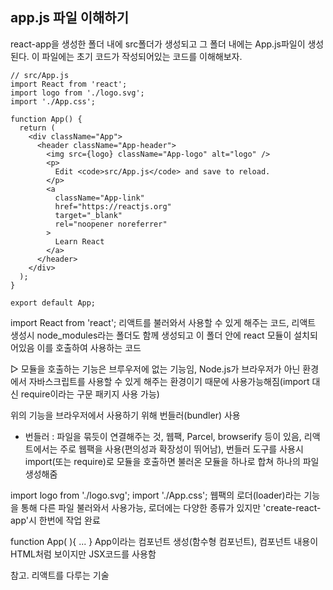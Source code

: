 ## app.js 파일 이해하기

react-app을 생성한 폴더 내에 src폴더가 생성되고 그 폴더 내에는 App.js파일이 생성된다. 이 파일에는 초기 코드가 작성되어있는 코드를 이해해보자.

```
// src/App.js
import React from 'react';
import logo from './logo.svg';
import './App.css';

function App() {
  return (
    <div className="App">
      <header className="App-header">
        <img src={logo} className="App-logo" alt="logo" />
        <p>
          Edit <code>src/App.js</code> and save to reload.
        </p>
        <a
          className="App-link"
          href="https://reactjs.org"
          target="_blank"
          rel="noopener noreferrer"
        >
          Learn React
        </a>
      </header>
    </div>
  );
}

export default App;
```

import React from 'react';  리액트를 불러와서 사용할 수 있게 해주는 코드, 리액트 생성시 node_modules라는 폴더도 함께 생성되고 이 폴더 안에 react 모듈이 설치되어있음 이를 호출하여 사용하는 코드

▷ 모듈을 호출하는 기능은 브루우저에 없는 기능임, Node.js가 브라우저가 아닌 환경에서 자바스크립트를 사용할 수 있게 해주는 환경이기 때문에 사용가능해짐(import 대신 require이라는 구문 패키지 사용 가능)

위의 기능을 브라우저에서 사용하기 위해 번들러(bundler) 사용

  - 번들러 : 파일을 묶듯이 연결해주는 것, 웹팩, Parcel, browserify 등이 있음, 리액트에서는 주로 웹팩을 사용(편의성과 확장성이 뛰어남), 번들러 도구를 사용시 import(또는 require)로 모듈을 호출하면 불러온 모듈을 하나로 합쳐 하나의 파일 생성해줌



import logo from './logo.svg';
import './App.css'; 웹팩의 로더(loader)라는 기능을 통해 다른 파일 불러와서 사용가능, 로더에는 다양한 종류가 있지만 'create-react-app'시 한번에 작업 완료



function App( ){ ... } App이라는 컴포넌트 생성(함수형 컴포넌트), 컴포넌트 내용이 HTML처럼 보이지만 JSX코드를 사용함

참고. 리액트를 다루는 기술
